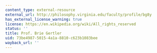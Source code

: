 ```yaml
---
content_type: external-resource
external_url: http://philosophy.virginia.edu/faculty/profile/bg8y
has_external_license_warning: true
license: https://en.wikipedia.org/wiki/All_rights_reserved
status: ''
title: Prof. Brie Gertler
uid: 73be4987-5015-4a1a-8810-c623b1083bee
wayback_url: ''
---
```

